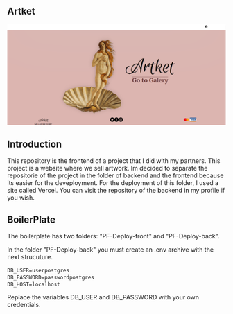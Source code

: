 ## Artket

<img src="./assets/LandingPage.png"> </img>

## Introduction

This repository is the frontend of a project that I did with my partners. This project is a website where we sell artwork.
Im decided to separate the repositorie of the project in the folder of backend and the frontend because its easier for the deveployment.
For the deployment of this folder, I used a site called Vercel.
You can visit the repository of the backend in my profile if you wish.

## BoilerPlate

The boilerplate has two folders: "PF-Deploy-front" and "PF-Deploy-back".

In the folder "PF-Deploy-back" you must create an .env archive with the next strucuture.

```
DB_USER=userpostgres
DB_PASSWORD=passwordpostgres
DB_HOST=localhost
```

Replace the variables DB_USER and DB_PASSWORD with your own credentials.